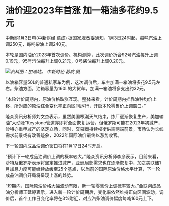 # 油价迎2023年首涨 加一箱油多花约9.5元

中新网1月3日电(中新财经 葛成) 据国家发改委通知，1月3日24时起，每吨汽油上调250元，每吨柴油上调240元。

本轮是国内油价2023年首次调价。机构测算，此次调价折合92号汽油每升上调0.19元，95号汽油每升上调0.21元，0号柴油每升上调0.20元。

![](https://inews.gtimg.com/newsapp_bt/0/15591414876/1000)_资料图：加油站。 中新财经 葛成 摄_

以油箱容量50L的普通私家车为例，这次调价后，车主加满一箱油将多花9.5元左右。柴油方面，油箱容量为160L的大货车，加满一箱油将多支出约32元。

“本轮计价周期内，原油价格跌涨互现。整体来看，计价周期内挂靠油种均价上移，所对应的原油综合变化率正向区间运行，开启本轮零售价上调窗口。”

隆众资讯分析师刘文杰表示，虽然美国寒潮天气结束，炼厂逐渐恢复生产，美加输油“大动脉”Keystone管道亦即将全面恢复运营，但俄罗斯可能在2023年初减产，沙特亦重申减产的坚定立场，同时，交易商持续权衡供需两端前景，市场认为长线需求前景或有改善迹象，2022年国际油价最终以涨势收官。

下一轮国内成品油调价窗口将在1月17日24时开启。

“预计下一轮成品油调价上调的概率较大。”隆众资讯分析师李彦表示，目前来看，沙特及俄罗斯表示将坚定推进减产，亚洲局部需求也在逐渐恢复中，加之美联储1月加息力度可能继续放缓至25个基点，以当前的国际原油价格水平计算，下一轮成品油调价开局将呈现上涨的趋势。

“短期内，国际原油价格大幅波动有限，新一轮零售价上调概率较大。”金联创成品油分析师王延婷表示，进入新一轮计价周期后，变化率依然维持正向区间波动。调价后，首个工作日变化率将在3%附近，对应汽柴油调价幅度每吨160元上下。

